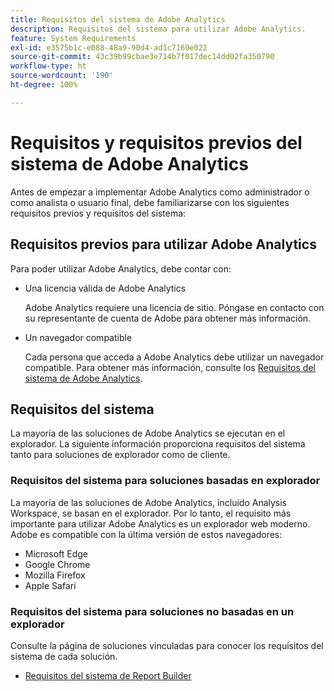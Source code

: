 ```yaml
---
title: Requisitos del sistema de Adobe Analytics
description: Requisitos del sistema para utilizar Adobe Analytics.
feature: System Requirements
exl-id: e3575b1c-e088-48a9-90d4-ad1c7169e022
source-git-commit: 43c39b99cbae3e714b7f017dec14dd02fa350790
workflow-type: ht
source-wordcount: '190'
ht-degree: 100%

---
```


# Requisitos y requisitos previos del sistema de Adobe Analytics

Antes de empezar a implementar Adobe Analytics como administrador o como analista o usuario final, debe familiarizarse con los siguientes requisitos previos y requisitos del sistema:

## Requisitos previos para utilizar Adobe Analytics

Para poder utilizar Adobe Analytics, debe contar con:

* Una licencia válida de Adobe Analytics

  Adobe Analytics requiere una licencia de sitio. Póngase en contacto con su representante de cuenta de Adobe para obtener más información.

* Un navegador compatible

  Cada persona que acceda a Adobe Analytics debe utilizar un navegador compatible. Para obtener más información, consulte los [Requisitos del sistema de Adobe Analytics](https://experienceleague.adobe.com/docs/analytics/analyze/admin-overview/sys-reqs.html?lang=es).

## Requisitos del sistema

La mayoría de las soluciones de Adobe Analytics se ejecutan en el explorador. La siguiente información proporciona requisitos del sistema tanto para soluciones de explorador como de cliente.

### Requisitos del sistema para soluciones basadas en explorador

La mayoría de las soluciones de Adobe Analytics, incluido Analysis Workspace, se basan en el explorador. Por lo tanto, el requisito más importante para utilizar Adobe Analytics es un explorador web moderno. Adobe es compatible con la última versión de estos navegadores:

* Microsoft Edge
* Google Chrome
* Mozilla Firefox
* Apple Safari

### Requisitos del sistema para soluciones no basadas en un explorador

Consulte la página de soluciones vinculadas para conocer los requisitos del sistema de cada solución.

* [Requisitos del sistema de Report Builder](/help/analyze/report-builder/setup/system-requirements.md)

